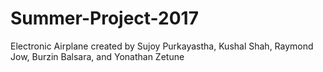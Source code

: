 # Summer-Project-2017
Electronic Airplane created by Sujoy Purkayastha, Kushal Shah, Raymond Jow, Burzin Balsara, and Yonathan Zetune 
